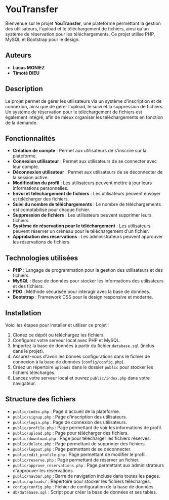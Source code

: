 # YouTransfer

Bienvenue sur le projet **YouTransfer**, une plateforme permettant la gestion des utilisateurs, l'upload et le téléchargement de fichiers, ainsi qu'un système de réservation pour les téléchargements. Ce projet utilise PHP, MySQL et Bootstrap pour le design.

## Auteurs

- **Lucas MONIEZ**  
- **Timoté DIEU**

## Description

Le projet permet de gérer les utilisateurs via un système d'inscription et de connexion, ainsi que de gérer l'upload, le suivi et la suppression de fichiers. Un système de réservation pour le téléchargement de fichiers est également intégré, afin de mieux organiser les téléchargements en fonction de la demande.

## Fonctionnalités

- **Création de compte** : Permet aux utilisateurs de s'inscrire sur la plateforme.  
- **Connexion utilisateur** : Permet aux utilisateurs de se connecter avec leur compte.  
- **Déconnexion utilisateur** : Permet aux utilisateurs de se déconnecter de la session active.  
- **Modification du profil** : Les utilisateurs peuvent mettre à jour leurs informations personnelles.  
- **Envoi et téléchargement de fichiers** : Les utilisateurs peuvent envoyer et télécharger des fichiers.  
- **Suivi du nombre de téléchargements** : Le nombre de téléchargements est comptabilisé pour chaque fichier.  
- **Suppression de fichiers** : Les utilisateurs peuvent supprimer leurs fichiers.  
- **Système de réservation pour le téléchargement** : Les utilisateurs peuvent réserver un créneau pour le téléchargement d'un fichier.  
- **Approbation des réservations** : Les administrateurs peuvent approuver les réservations de fichiers.

## Technologies utilisées

- **PHP** : Langage de programmation pour la gestion des utilisateurs et des fichiers.
- **MySQL** : Base de données pour stocker les informations des utilisateurs et des fichiers.
- **PDO** : Méthode sécurisée pour interagir avec la base de données.
- **Bootstrap** : Framework CSS pour le design responsive et moderne.

## Installation

Voici les étapes pour installer et utiliser ce projet :
1. Clonez ce dépôt ou téléchargez les fichiers.  
2. Configurez votre serveur local avec PHP et MySQL.
3. Importez la base de données à partir du fichier `database.sql` (inclus dans le projet).
4. Assurez-vous d'avoir les bonnes configurations dans le fichier de connexion à la base de données (`config/config.php`).
5. Créez un répertoire `uploads` dans le dossier `public` pour stocker les fichiers téléchargés.
6. Lancez votre serveur local et ouvrez `public/index.php` dans votre navigateur.

## Structure des fichiers

- `public/index.php` : Page d'accueil de la plateforme.  
- `public/signup.php` : Page d'inscription des utilisateurs.  
- `public/login.php` : Page de connexion des utilisateurs.  
- `public/profile.php` : Page permettant de voir les informations de profil.  
- `public/upload.php` : Page pour télécharger des fichiers.  
- `public/download.php` : Page pour télécharger les fichiers réservés.  
- `public/delete.php` : Page permettant de supprimer des fichiers.  
- `public/logout.php` : Page permettant de se déconnecter.  
- `public/edit_profile.php` : Page permettant de modifier le profil.  
- `public/reserve.php` : Page permettant de réserver un fichier.  
- `public/approve_reservations.php` : Page permettant aux administrateurs d'approuver les réservations.  
- `public/navbar.php` : Barre de navigation incluse dans toutes les pages.  
- `public/uploads/` : Répertoire pour stocker les fichiers téléchargés.  
- `config/config.php` : Fichier de configuration de la base de données.  
- `db/database.sql` : Script pour créer la base de données et ses tables.